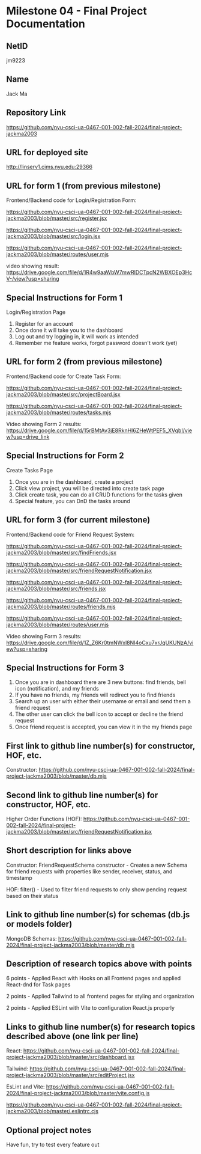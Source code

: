 Milestone 04 - Final Project Documentation
===

NetID
---
jm9223

Name
---
Jack Ma

Repository Link
---
https://github.com/nyu-csci-ua-0467-001-002-fall-2024/final-project-jackma2003

URL for deployed site 
---
http://linserv1.cims.nyu.edu:29366

URL for form 1 (from previous milestone) 
---
Frontend/Backend code for Login/Registration Form:

https://github.com/nyu-csci-ua-0467-001-002-fall-2024/final-project-jackma2003/blob/master/src/register.jsx

https://github.com/nyu-csci-ua-0467-001-002-fall-2024/final-project-jackma2003/blob/master/src/login.jsx

https://github.com/nyu-csci-ua-0467-001-002-fall-2024/final-project-jackma2003/blob/master/routes/user.mjs

video showing result:
https://drive.google.com/file/d/1R4w9aaWbW7mwRlDCTpcN2WBXOEp3HcV-/view?usp=sharing

Special Instructions for Form 1
---
Login/Registration Page
1. Register for an account 
2. Once done it will take you to the dashboard
3. Log out and try logging in, it will work as intended
4. Remember me feature works, forgot password doesn't work (yet) 

URL for form 2 (from previous milestone) 
---
Frontend/Backend code for Create Task Form:

https://github.com/nyu-csci-ua-0467-001-002-fall-2024/final-project-jackma2003/blob/master/src/projectBoard.jsx

https://github.com/nyu-csci-ua-0467-001-002-fall-2024/final-project-jackma2003/blob/master/routes/tasks.mjs

Video showing Form 2 results:
https://drive.google.com/file/d/15rBMtAv3jE8RknHl6ZHeWtPEF5_XVqbI/view?usp=drive_link

Special Instructions for Form 2
---
Create Tasks Page
1. Once you are in the dashboard, create a project
2. Click view project, you will be directed into create task page
3. Click create task, you can do all CRUD functions for the tasks given
4. Special feature, you can DnD the tasks around 

URL for form 3 (for current milestone)
---
Frontend/Backend code for Friend Request System:

https://github.com/nyu-csci-ua-0467-001-002-fall-2024/final-project-jackma2003/blob/master/src/findFriends.jsx

https://github.com/nyu-csci-ua-0467-001-002-fall-2024/final-project-jackma2003/blob/master/src/friendRequestNotification.jsx

https://github.com/nyu-csci-ua-0467-001-002-fall-2024/final-project-jackma2003/blob/master/src/friends.jsx

https://github.com/nyu-csci-ua-0467-001-002-fall-2024/final-project-jackma2003/blob/master/routes/friends.mjs

https://github.com/nyu-csci-ua-0467-001-002-fall-2024/final-project-jackma2003/blob/master/routes/user.mjs

Video showing Form 3 results:
https://drive.google.com/file/d/1Z_Z6Kr0tmNWxl8NI4oCxu7xrJqUKUNzA/view?usp=sharing

Special Instructions for Form 3
---
1. Once you are in dashboard there are 3 new buttons: find friends, bell icon (notification), and my friends
2. If you have no friends, my friends will redirect you to find friends
3. Search up an user with either their username or email and send them a friend request
4. The other user can click the bell icon to accept or decline the friend request 
5. Once friend request is accepted, you can view it in the my friends page 

First link to github line number(s) for constructor, HOF, etc.
---
Constructor: 
https://github.com/nyu-csci-ua-0467-001-002-fall-2024/final-project-jackma2003/blob/master/db.mjs

Second link to github line number(s) for constructor, HOF, etc.
---
Higher Order Functions (HOF):
https://github.com/nyu-csci-ua-0467-001-002-fall-2024/final-project-jackma2003/blob/master/src/friendRequestNotification.jsx

Short description for links above
---
Constructor: FriendRequestSchema constructor - Creates a new Schema for friend requests with properties like sender, receiver, status, and timestamp 

HOF: filter() - Used to filter friend requests to only show pending request based on their status 

Link to github line number(s) for schemas (db.js or models folder)
---
MongoDB Schemas:
https://github.com/nyu-csci-ua-0467-001-002-fall-2024/final-project-jackma2003/blob/master/db.mjs

Description of research topics above with points
---
6 points - Applied React with Hooks on all Frontend pages and applied React-dnd for Task pages 

2 points - Applied Tailwind to all frontend pages for styling and organization 

2 points - Applied ESLint with Vite to configuration React.js properly 

Links to github line number(s) for research topics described above (one link per line)
---
React:
https://github.com/nyu-csci-ua-0467-001-002-fall-2024/final-project-jackma2003/blob/master/src/dashboard.jsx

Tailwind:
https://github.com/nyu-csci-ua-0467-001-002-fall-2024/final-project-jackma2003/blob/master/src/editProject.jsx

EsLint and Vite:
https://github.com/nyu-csci-ua-0467-001-002-fall-2024/final-project-jackma2003/blob/master/vite.config.js

https://github.com/nyu-csci-ua-0467-001-002-fall-2024/final-project-jackma2003/blob/master/.eslintrc.cjs

Optional project notes 
--- 
Have fun, try to test every feature out 